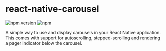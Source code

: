 # react-native-carousel

[![npm version](https://badge.fury.io/js/react-native-custom-carousel.svg)](https://badge.fury.io/js/react-native-custom-carousel)
[![npm](https://img.shields.io/npm/dt/express.svg)](https://www.npmjs.com/package/react-native-custom-carousel)

A simple way to use and display carousels in your React Native application. This comes with support for autoscrolling, stepped-scrolling and
rendering a pager indicator below the carousel.
